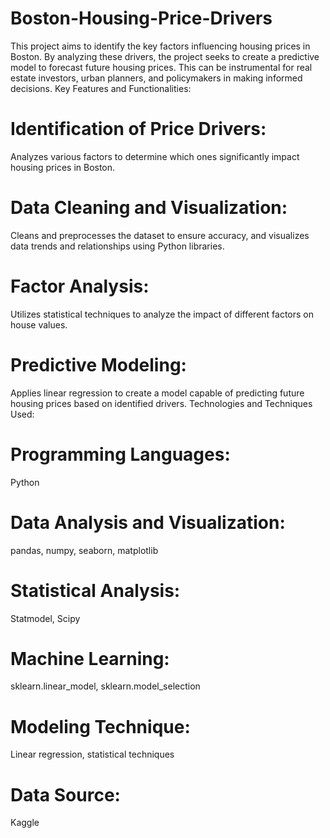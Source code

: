 # Boston-Housing-Price-Drivers
This project aims to identify the key factors influencing housing prices in Boston. By analyzing these drivers, the project seeks to create a predictive model to forecast future housing prices. This can be instrumental for real estate investors, urban planners, and policymakers in making informed decisions.
Key Features and Functionalities:

# Identification of Price Drivers: 
Analyzes various factors to determine which ones significantly impact housing prices in Boston.
# Data Cleaning and Visualization:
Cleans and preprocesses the dataset to ensure accuracy, and visualizes data trends and relationships using Python libraries.
# Factor Analysis:
Utilizes statistical techniques to analyze the impact of different factors on house values.
# Predictive Modeling:
Applies linear regression to create a model capable of predicting future housing prices based on identified drivers.
Technologies and Techniques Used:

# Programming Languages: 
  Python
# Data Analysis and Visualization:
pandas, numpy, seaborn, matplotlib
# Statistical Analysis: 
Statmodel, Scipy
# Machine Learning: 
sklearn.linear_model, sklearn.model_selection
# Modeling Technique: 
Linear regression, statistical techniques
# Data Source:
Kaggle

